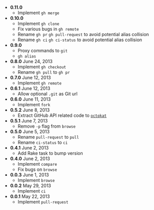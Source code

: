 * **0.11.0**
  * Implement `gh merge`
* **0.10.0**
  * Implement `gh clone`
  * Fix various bugs in `gh remote`
  * Rename `gh pr` `gh pull-request` to avoid potential alias collision
  * Rename `gh ci` `gh ci-status` to avoid potential alias collision
* **0.9.0**
  * Proxy commands to `git`
  * `gh alias`
* **0.8.0** June 24, 2013
  * Implement `gh checkout`
  * Rename `gh pull` to `gh pr`
* **0.7.0** June 12, 2013
  * Implement `gh remote`
* **0.6.1** June 12, 2013
  * Allow optional `.git` as Git url
* **0.6.0** June 11, 2013
  * Implement `fork`
* **0.5.2** June 8, 2013
  * Extract GitHub API related code to [`octokat`](https://github.com/jingweno/octokat)
* **0.5.1** June 7, 2013
  * Remove `-p` flag from `browse`
* **0.5.0** June 5, 2013
  * Rename `pull-request` to `pull`
  * Rename `ci-status` to `ci`
* **0.4.1** June 2, 2013
  * Add Rake task to bump version
* **0.4.0** June 2, 2013
  * Implement `compare`
  * Fix bugs on `browse`
* **0.0.3** June 1, 2013
  * Implement `browse`
* **0.0.2** May 29, 2013
  * Implement `ci`
* **0.0.1** May 22, 2013
  * Implement `pull-request`
